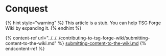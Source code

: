 # Conquest

{% hint style="warning" %}
This article is a stub. You can help TSG Forge Wiki by expanding it.
{% endhint %}

{% content-ref url="../../../contributing-to-tsg-forge-wiki/submitting-content-to-the-wiki.md" %}
[submitting-content-to-the-wiki.md](../../../contributing-to-tsg-forge-wiki/submitting-content-to-the-wiki.md)
{% endcontent-ref %}

